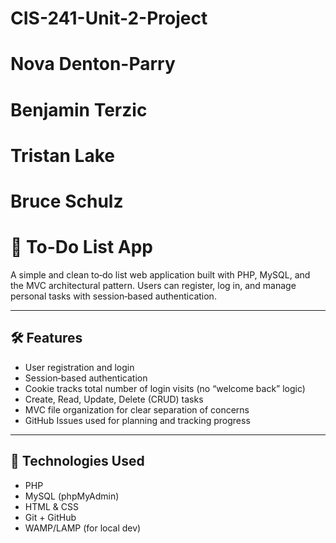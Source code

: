 # CIS-241-Unit-2-Project
# Nova Denton-Parry
# Benjamin Terzic
# Tristan Lake
# Bruce Schulz

# 📝 To-Do List App 

A simple and clean to‑do list web application built with PHP, MySQL, and the MVC architectural pattern. Users can register, log in, and manage personal tasks with session‑based authentication. 

---

## 🛠 Features 

- User registration and login  
- Session‑based authentication  
- Cookie tracks total number of login visits (no “welcome back” logic)  
- Create, Read, Update, Delete (CRUD) tasks  
- MVC file organization for clear separation of concerns
- GitHub Issues used for planning and tracking progress

---

## 🧠 Technologies Used 

- PHP  
- MySQL (phpMyAdmin)  
- HTML & CSS  
- Git + GitHub  
- WAMP/LAMP (for local dev)
